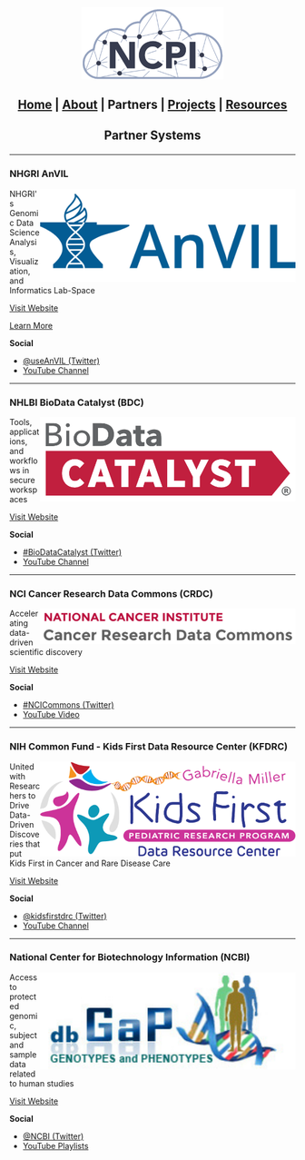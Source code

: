 <p align="center"><img src="https://github.com/NCPITest/.github/blob/main/profile/ncpi-logo-close-crop.png" width="250" alt="NCPI Logo"/></p>

<div align="center">
  <h2>
    <a href="https://github.com/NIH-NCPI"> Home</a> |
    <a href="https://github.com/NIH-NCPI/About/blob/main/README.md">About</a> |
    <a>Partners</a> |
    <a href="https://github.com/NIH-NCPI/Interoperability-Projects/blob/main/README.md">Projects</a> |
    <a href="https://github.com/NIH-NCPI/Resources/blob/main/README.md">Resources</a>
  </h2>
</div>

## <p align="center">  Partner Systems  </p>


---

<h3> NHGRI AnVIL </h3>
<img
  src="logos/logo-anvil.png"
  align="right"
  alt="NHGRI AnViL Logo"
  width="450"
/>

NHGRI's Genomic Data Science Analysis, Visualization, and Informatics Lab-Space 

[Visit Website](https://anvilproject.org) 

[Learn More](https://www.genome.gov/Funded-Programs-Projects/Computational-Genomics-and-Data-Science-Program/Genomic-Analysis-Visualization-Informatics-Lab-space-AnVIL)

**Social**  
- [@useAnVIL (Twitter)](https://twitter.com/useAnVIL)  
- [YouTube Channel](https://www.youtube.com/channel/UCBbHCj7kUogAMFyBAzzzfUw)

---

<h3> NHLBI BioData Catalyst (BDC) </h3>

<img
  src="logos/bdc.png"
  align = "right"
  alt="NHLBI BioData Catalyst Logo"
  width="450"
/>

Tools, applications, and workflows in secure workspaces  

[Visit Website](https://biodatacatalyst.nhlbi.nih.gov)

**Social**  
- [#BioDataCatalyst (Twitter)](https://twitter.com/hashtag/BioDataCatalyst)  
- [YouTube Channel](https://www.youtube.com/channel/UCGkmY5oNK8uFZzT8vV_9KgQ)

---

<h3> NCI Cancer Research Data Commons (CRDC) </h3>

<img
  src="logos/nci-crdc.png"
  align="right"
  alt="NCI Cancer Research Data Commons Logo"
  width="450"
/>


Accelerating data-driven scientific discovery  

[Visit Website](https://datacommons.cancer.gov/)

**Social**  
- [#NCICommons (Twitter)](https://twitter.com/hashtag/NCICommons)  
- [YouTube Video](https://www.youtube.com/embed/tk1nEX2gnqk)

---

<h3> NIH Common Fund - Kids First Data Resource Center (KFDRC) </h3>
<img
  src="logos/logo-kidsfirst.png"
  align="right"
  alt="NIH Kid's First Data Resource Center Logo"
  width="450"
/>

United with Researchers to Drive Data-Driven Discoveries that put Kids First in Cancer and Rare Disease Care  

[Visit Website](https://kidsfirstdrc.org)

**Social**  
- [@kidsfirstdrc (Twitter)](https://twitter.com/kidsfirstdrc)  
- [YouTube Channel](https://www.youtube.com/channel/UCK9sPu0j4_ci4m3nNFa6gVw/featured)

---

<h3> National Center for Biotechnology Information (NCBI) </h3>

<img
  src="logos/logo-dbgap.jpg"
  align="right"
  alt="NCBI dbGaP Logo"
  width="450"
/>

Access to protected genomic, subject and sample data related to human studies  

[Visit Website](https://www.ncbi.nlm.nih.gov/)

**Social**  
- [@NCBI (Twitter)](https://twitter.com/NCBI)  
- [YouTube Playlists](https://www.youtube.com/user/NLMNIH/playlists)
